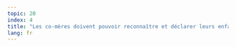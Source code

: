 ```yaml
---
topic: 20
index: 4
title: "Les co-mères doivent pouvoir reconnaître et déclarer leurs enfants au même titre que les parents hétérosexuels."
lang: fr
---
```


